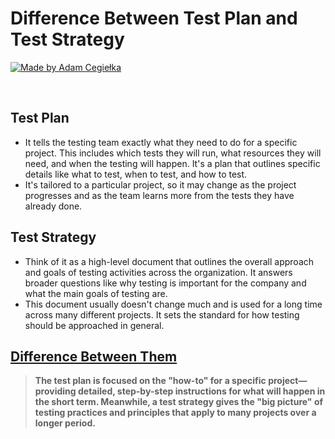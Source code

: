# Difference Between Test Plan and Test Strategy

[![Made by Adam Cegiełka](https://img.shields.io/badge/made%20by%20-Adam%20Cegielka-blue.svg?style=flat-square)](https://adamcegielka.pl)

<br>

## Test Plan
- It tells the testing team exactly what they need to do for a specific project. This includes which tests they will run, what resources they will need, and when the testing will happen. It's a plan that outlines specific details like what to test, when to test, and how to test.
- It's tailored to a particular project, so it may change as the project progresses and as the team learns more from the tests they have already done.

## Test Strategy
- Think of it as a high-level document that outlines the overall approach and goals of testing activities across the organization. It answers broader questions like why testing is important for the company and what the main goals of testing are.
- This document usually doesn't change much and is used for a long time across many different projects. It sets the standard for how testing should be approached in general.

## [Difference Between Them]()
> **The test plan is focused on the "how-to" for a specific project—providing detailed, step-by-step instructions for what will happen in the short term. Meanwhile, a test strategy gives the "big picture" of testing practices and principles that apply to many projects over a longer period.**